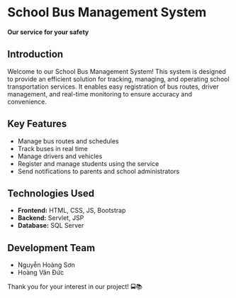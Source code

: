 # **School Bus Management System**  

**Our service for your safety**  

## **Introduction**  
Welcome to our School Bus Management System! This system is designed to provide an efficient solution for tracking, managing, and operating school transportation services. It enables easy registration of bus routes, driver management, and real-time monitoring to ensure accuracy and convenience.  

## **Key Features**  
- Manage bus routes and schedules  
- Track buses in real time  
- Manage drivers and vehicles  
- Register and manage students using the service  
- Send notifications to parents and school administrators  

## **Technologies Used**  
- **Frontend:** HTML, CSS, JS, Bootstrap  
- **Backend:** Servlet, JSP  
- **Database:** SQL Server  

## **Development Team**  
- Nguyễn Hoàng Sơn  
- Hoàng Văn Đức  

Thank you for your interest in our project! 🚍📚
